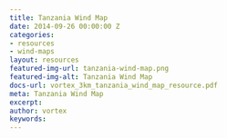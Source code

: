 ```yaml
---
title: Tanzania Wind Map
date: 2014-09-26 00:00:00 Z
categories:
- resources
- wind-maps
layout: resources
featured-img-url: tanzania-wind-map.png
featured-img-alt: Tanzania Wind Map
docs-url: vortex_3km_tanzania_wind_map_resource.pdf
meta: Tanzania Wind Map
excerpt: 
author: vortex
keywords: 
---
```


